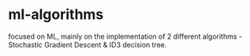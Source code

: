 # ml-algorithms
focused on ML, mainly on the implementation of 2 different algorithms - Stochastic Gradient Descent &amp; ID3 decision tree.
